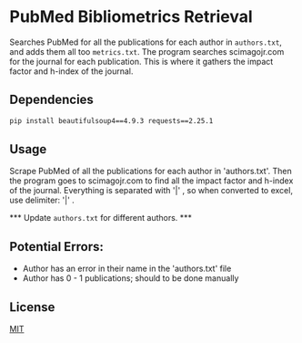 # PubMed Bibliometrics Retrieval

Searches PubMed for all the publications for each author in ``` authors.txt ```, and adds them all too ``` metrics.txt ```. The program searches scimagojr.com for the journal for each publication. This is where it gathers the impact factor and h-index of the journal.

## Dependencies

```bash
pip install beautifulsoup4==4.9.3 requests==2.25.1 
```

## Usage

Scrape PubMed of all the publications for each author in 'authors.txt'. Then the program goes to
scimagojr.com to find all the impact factor and h-index of the journal. Everything is separated with '|' , so when
converted to excel, use delimiter: '|' . 

*** Update ``` authors.txt ``` for different authors. ***

## Potential Errors:
 - Author has an error in their name in the 'authors.txt' file
- Author has  0 - 1 publications; should to be done manually

## License

[MIT](https://choosealicense.com/licenses/mit/)